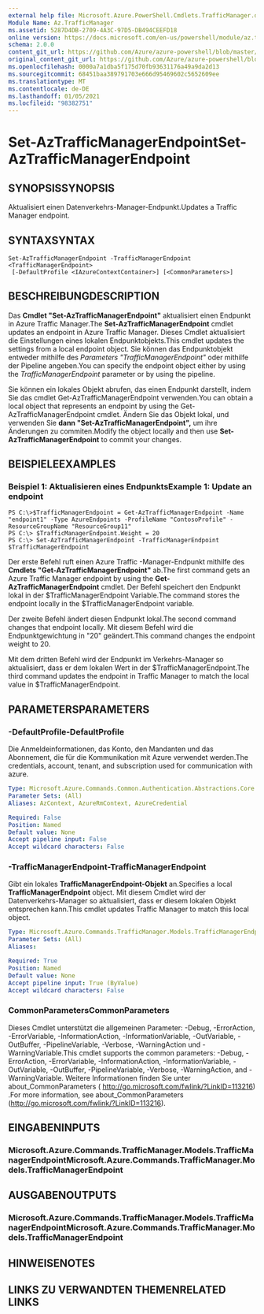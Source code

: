 ```yaml
---
external help file: Microsoft.Azure.PowerShell.Cmdlets.TrafficManager.dll-Help.xml
Module Name: Az.TrafficManager
ms.assetid: 5287D4DB-2709-4A3C-97D5-DB494CEEFD18
online version: https://docs.microsoft.com/en-us/powershell/module/az.trafficmanager/set-aztrafficmanagerendpoint
schema: 2.0.0
content_git_url: https://github.com/Azure/azure-powershell/blob/master/src/TrafficManager/TrafficManager/help/Set-AzTrafficManagerEndpoint.md
original_content_git_url: https://github.com/Azure/azure-powershell/blob/master/src/TrafficManager/TrafficManager/help/Set-AzTrafficManagerEndpoint.md
ms.openlocfilehash: 0000a7a1dba5f175d70fb93631176a49a9da2d13
ms.sourcegitcommit: 68451baa389791703e666d95469602c5652609ee
ms.translationtype: MT
ms.contentlocale: de-DE
ms.lasthandoff: 01/05/2021
ms.locfileid: "98382751"
---
```

# <span data-ttu-id="177db-101">Set-AzTrafficManagerEndpoint</span><span class="sxs-lookup"><span data-stu-id="177db-101">Set-AzTrafficManagerEndpoint</span></span>

## <span data-ttu-id="177db-102">SYNOPSIS</span><span class="sxs-lookup"><span data-stu-id="177db-102">SYNOPSIS</span></span>
<span data-ttu-id="177db-103">Aktualisiert einen Datenverkehrs-Manager-Endpunkt.</span><span class="sxs-lookup"><span data-stu-id="177db-103">Updates a Traffic Manager endpoint.</span></span>

## <span data-ttu-id="177db-104">SYNTAX</span><span class="sxs-lookup"><span data-stu-id="177db-104">SYNTAX</span></span>

```
Set-AzTrafficManagerEndpoint -TrafficManagerEndpoint <TrafficManagerEndpoint>
 [-DefaultProfile <IAzureContextContainer>] [<CommonParameters>]
```

## <span data-ttu-id="177db-105">BESCHREIBUNG</span><span class="sxs-lookup"><span data-stu-id="177db-105">DESCRIPTION</span></span>
<span data-ttu-id="177db-106">Das **Cmdlet "Set-AzTrafficManagerEndpoint"** aktualisiert einen Endpunkt in Azure Traffic Manager.</span><span class="sxs-lookup"><span data-stu-id="177db-106">The **Set-AzTrafficManagerEndpoint** cmdlet updates an endpoint in Azure Traffic Manager.</span></span>
<span data-ttu-id="177db-107">Dieses Cmdlet aktualisiert die Einstellungen eines lokalen Endpunktobjekts.</span><span class="sxs-lookup"><span data-stu-id="177db-107">This cmdlet updates the settings from a local endpoint object.</span></span>
<span data-ttu-id="177db-108">Sie können das Endpunktobjekt entweder mithilfe des *Parameters "TrafficManagerEndpoint"* oder mithilfe der Pipeline angeben.</span><span class="sxs-lookup"><span data-stu-id="177db-108">You can specify the endpoint object either by using the *TrafficManagerEndpoint* parameter or by using the pipeline.</span></span>

<span data-ttu-id="177db-109">Sie können ein lokales Objekt abrufen, das einen Endpunkt darstellt, indem Sie das cmdlet Get-AzTrafficManagerEndpoint verwenden.</span><span class="sxs-lookup"><span data-stu-id="177db-109">You can obtain a local object that represents an endpoint by using the Get-AzTrafficManagerEndpoint cmdlet.</span></span>
<span data-ttu-id="177db-110">Ändern Sie das Objekt lokal, und verwenden Sie **dann "Set-AzTrafficManagerEndpoint",** um ihre Änderungen zu commiten.</span><span class="sxs-lookup"><span data-stu-id="177db-110">Modify the object locally and then use **Set-AzTrafficManagerEndpoint** to commit your changes.</span></span>

## <span data-ttu-id="177db-111">BEISPIELE</span><span class="sxs-lookup"><span data-stu-id="177db-111">EXAMPLES</span></span>

### <span data-ttu-id="177db-112">Beispiel 1: Aktualisieren eines Endpunkts</span><span class="sxs-lookup"><span data-stu-id="177db-112">Example 1: Update an endpoint</span></span>
```
PS C:\>$TrafficManagerEndpoint = Get-AzTrafficManagerEndpoint -Name "endpoint1" -Type AzureEndpoints -ProfileName "ContosoProfile" -ResourceGroupName "ResourceGroup11"
PS C:\> $TrafficManagerEndpoint.Weight = 20
PS C:\> Set-AzTrafficManagerEndpoint -TrafficManagerEndpoint $TrafficManagerEndpoint
```

<span data-ttu-id="177db-113">Der erste Befehl ruft einen Azure Traffic -Manager-Endpunkt mithilfe des **Cmdlets "Get-AzTrafficManagerEndpoint"** ab.</span><span class="sxs-lookup"><span data-stu-id="177db-113">The first command gets an Azure Traffic Manager endpoint by using the **Get-AzTrafficManagerEndpoint** cmdlet.</span></span>
<span data-ttu-id="177db-114">Der Befehl speichert den Endpunkt lokal in der $TrafficManagerEndpoint Variable.</span><span class="sxs-lookup"><span data-stu-id="177db-114">The command stores the endpoint locally in the $TrafficManagerEndpoint variable.</span></span>

<span data-ttu-id="177db-115">Der zweite Befehl ändert diesen Endpunkt lokal.</span><span class="sxs-lookup"><span data-stu-id="177db-115">The second command changes that endpoint locally.</span></span>
<span data-ttu-id="177db-116">Mit diesem Befehl wird die Endpunktgewichtung in "20" geändert.</span><span class="sxs-lookup"><span data-stu-id="177db-116">This command changes the endpoint weight to 20.</span></span>

<span data-ttu-id="177db-117">Mit dem dritten Befehl wird der Endpunkt im Verkehrs-Manager so aktualisiert, dass er dem lokalen Wert in der $TrafficManagerEndpoint.</span><span class="sxs-lookup"><span data-stu-id="177db-117">The third command updates the endpoint in Traffic Manager to match the local value in $TrafficManagerEndpoint.</span></span>

## <span data-ttu-id="177db-118">PARAMETERS</span><span class="sxs-lookup"><span data-stu-id="177db-118">PARAMETERS</span></span>

### <span data-ttu-id="177db-119">-DefaultProfile</span><span class="sxs-lookup"><span data-stu-id="177db-119">-DefaultProfile</span></span>
<span data-ttu-id="177db-120">Die Anmeldeinformationen, das Konto, den Mandanten und das Abonnement, die für die Kommunikation mit Azure verwendet werden.</span><span class="sxs-lookup"><span data-stu-id="177db-120">The credentials, account, tenant, and subscription used for communication with azure.</span></span>

```yaml
Type: Microsoft.Azure.Commands.Common.Authentication.Abstractions.Core.IAzureContextContainer
Parameter Sets: (All)
Aliases: AzContext, AzureRmContext, AzureCredential

Required: False
Position: Named
Default value: None
Accept pipeline input: False
Accept wildcard characters: False
```

### <span data-ttu-id="177db-121">-TrafficManagerEndpoint</span><span class="sxs-lookup"><span data-stu-id="177db-121">-TrafficManagerEndpoint</span></span>
<span data-ttu-id="177db-122">Gibt ein lokales **TrafficManagerEndpoint-Objekt** an.</span><span class="sxs-lookup"><span data-stu-id="177db-122">Specifies a local **TrafficManagerEndpoint** object.</span></span>
<span data-ttu-id="177db-123">Mit diesem Cmdlet wird der Datenverkehrs-Manager so aktualisiert, dass er diesem lokalen Objekt entsprechen kann.</span><span class="sxs-lookup"><span data-stu-id="177db-123">This cmdlet updates Traffic Manager to match this local object.</span></span>

```yaml
Type: Microsoft.Azure.Commands.TrafficManager.Models.TrafficManagerEndpoint
Parameter Sets: (All)
Aliases:

Required: True
Position: Named
Default value: None
Accept pipeline input: True (ByValue)
Accept wildcard characters: False
```

### <span data-ttu-id="177db-124">CommonParameters</span><span class="sxs-lookup"><span data-stu-id="177db-124">CommonParameters</span></span>
<span data-ttu-id="177db-125">Dieses Cmdlet unterstützt die allgemeinen Parameter: -Debug, -ErrorAction, -ErrorVariable, -InformationAction, -InformationVariable, -OutVariable, -OutBuffer, -PipelineVariable, -Verbose, -WarningAction und -WarningVariable.</span><span class="sxs-lookup"><span data-stu-id="177db-125">This cmdlet supports the common parameters: -Debug, -ErrorAction, -ErrorVariable, -InformationAction, -InformationVariable, -OutVariable, -OutBuffer, -PipelineVariable, -Verbose, -WarningAction, and -WarningVariable.</span></span> <span data-ttu-id="177db-126">Weitere Informationen finden Sie unter about_CommonParameters ( http://go.microsoft.com/fwlink/?LinkID=113216) .</span><span class="sxs-lookup"><span data-stu-id="177db-126">For more information, see about_CommonParameters (http://go.microsoft.com/fwlink/?LinkID=113216).</span></span>

## <span data-ttu-id="177db-127">EINGABEN</span><span class="sxs-lookup"><span data-stu-id="177db-127">INPUTS</span></span>

### <span data-ttu-id="177db-128">Microsoft.Azure.Commands.TrafficManager.Models.TrafficManagerEndpoint</span><span class="sxs-lookup"><span data-stu-id="177db-128">Microsoft.Azure.Commands.TrafficManager.Models.TrafficManagerEndpoint</span></span>

## <span data-ttu-id="177db-129">AUSGABEN</span><span class="sxs-lookup"><span data-stu-id="177db-129">OUTPUTS</span></span>

### <span data-ttu-id="177db-130">Microsoft.Azure.Commands.TrafficManager.Models.TrafficManagerEndpoint</span><span class="sxs-lookup"><span data-stu-id="177db-130">Microsoft.Azure.Commands.TrafficManager.Models.TrafficManagerEndpoint</span></span>

## <span data-ttu-id="177db-131">HINWEISE</span><span class="sxs-lookup"><span data-stu-id="177db-131">NOTES</span></span>

## <span data-ttu-id="177db-132">LINKS ZU VERWANDTEN THEMEN</span><span class="sxs-lookup"><span data-stu-id="177db-132">RELATED LINKS</span></span>
